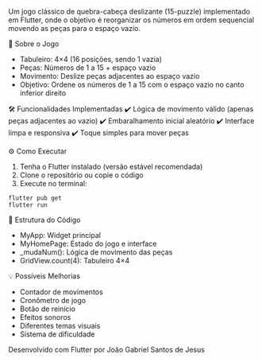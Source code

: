 Um jogo clássico de quebra-cabeça deslizante (15-puzzle) implementado em Flutter, onde o objetivo é reorganizar os números em ordem sequencial movendo as peças para o espaço vazio.

🧩 Sobre o Jogo
- Tabuleiro: 4×4 (16 posições, sendo 1 vazia)
- Peças: Números de 1 a 15 + espaço vazio
- Movimento: Deslize peças adjacentes ao espaço vazio
- Objetivo: Ordene os números de 1 a 15 com o espaço vazio no canto inferior direito

🛠️ Funcionalidades Implementadas
✔️ Lógica de movimento válido (apenas peças adjacentes ao vazio)
✔️ Embaralhamento inicial aleatório
✔️ Interface limpa e responsiva
✔️ Toque simples para mover peças

⚙️ Como Executar
1. Tenha o Flutter instalado (versão estável recomendada)
2. Clone o repositório ou copie o código
3. Execute no terminal:

```
flutter pub get
flutter run
```

📝 Estrutura do Código
- MyApp: Widget principal
- MyHomePage: Estado do jogo e interface
- _mudaNum(): Lógica de movimento das peças
- GridView.count(4): Tabuleiro 4×4

💡 Possíveis Melhorias
- Contador de movimentos
- Cronômetro de jogo
- Botão de reinício
- Efeitos sonoros
- Diferentes temas visuais
- Sistema de dificuldade

Desenvolvido com Flutter por João Gabriel Santos de Jesus
